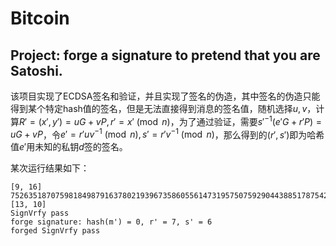 # Bitcoin

## Project: forge a signature to pretend that you are Satoshi.

该项目实现了ECDSA签名和验证，并且实现了签名的伪造，其中签名的伪造只能得到某个特定hash值的签名，但是无法直接得到消息的签名值，随机选择$u,v$，计算$R'=(x',y')=uG+vP, r' = x' \pmod{n}$，为了通过验证，需要$s'^{-1}(e'G+r'P) = uG + vP$，令$e'=r'uv^{-1}\pmod{n},s'=r'v^{-1}\pmod{n}$，那么得到的$(r',s')$即为哈希值$e'$用未知的私钥$d$签的签名。

某次运行结果如下：
```
[9, 16]
75263518707598184987916378021939673586055614731957507592904438851787542395619
[13, 10]
SignVrfy pass
forge signature: hash(m') = 0, r' = 7, s' = 6
forged SignVrfy pass
```
